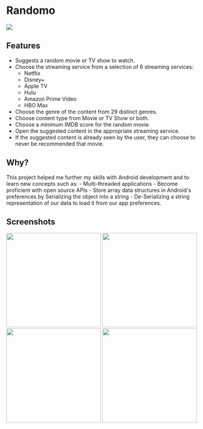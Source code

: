 # Randomo
<img src="https://github.com/mahan201/Randomo/blob/main/Source/app/src/main/res/mipmap-xxxhdpi/spinner_icon_round.png">

## Features
- Suggests a random movie or TV show to watch.
- Choose the streaming service from a selection of 6 streaming services:
	 - Netflix
	 - Disney+
	 - Apple TV
	 - Hulu
	 - Amazon Prime Video
	 - HBO Max
- Choose the genre of the content from 29 distinct genres.
- Choose content type from Movie or TV Show or both.
- Choose a minimum IMDB score for the random movie.
- Open the suggested content in the appropriate streaming service.
- If the suggested content is already seen by the user, they can choose to never be recommended that movie.

## Why?
This project helped me further my skills with Android development and to learn new concepts such as:
	- Multi-threaded applications
	- Become proficient with open source APIs
	- Store array data structures in Android's preferences by Serializing the object into a string
	- De-Serializing a string representation of our data to load it from our app preferences.

## Screenshots
<img src="https://github.com/mahan201/Randomo/blob/main/Screenshots/SS%20(1).png" width=250>

<img src="https://github.com/mahan201/Randomo/blob/main/Screenshots/SS%20(2).png" width=250>

<img src="https://github.com/mahan201/Randomo/blob/main/Screenshots/SS%20(3).png" width=250>

<img src="https://github.com/mahan201/Randomo/blob/main/Screenshots/SS%20(4).png" width=250>


